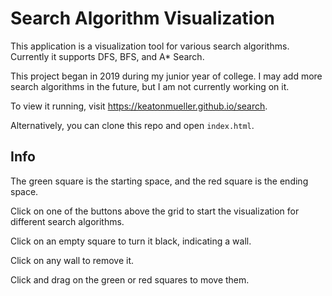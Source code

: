 # Search Algorithm Visualization

This application is a visualization tool for various search algorithms. Currently it supports DFS, BFS, and A\* Search.

This project began in 2019 during my junior year of college. I may add more search algorithms in the future, but I am not currently working on it.

To view it running, visit https://keatonmueller.github.io/search.

Alternatively, you can clone this repo and open `index.html`.

## Info

The green square is the starting space, and the red square is the ending space.

Click on one of the buttons above the grid to start the visualization for different search algorithms.

Click on an empty square to turn it black, indicating a wall.

Click on any wall to remove it.

Click and drag on the green or red squares to move them.
